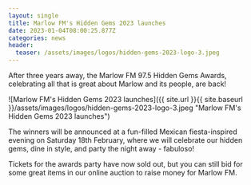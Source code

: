```yaml
---
layout: single
title: Marlow FM's Hidden Gems 2023 launches
date: 2023-01-04T08:00:25.877Z
categories: news
header:
  teaser: /assets/images/logos/hidden-gems-2023-logo-3.jpeg
---
```

After three years away, the Marlow FM 97.5 Hidden Gems Awards, celebrating all that is great about Marlow and its people, are back!

![Marlow FM's Hidden Gems 2023 launches]({{ site.url }}{{ site.baseurl }}/assets/images/logos/hidden-gems-2023-logo-3.jpeg "Marlow FM's Hidden Gems 2023 launches")

The winners will be announced at a fun-filled Mexican fiesta-inspired evening on Saturday 18th February, where we will celebrate our hidden gems, dine in style, and party the night away - fabuloso!

Tickets for the awards party have now sold out, but you can still bid for some great items in our online auction to raise money for Marlow FM. 